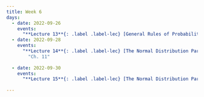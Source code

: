 ```yaml
---
title: Week 6
days:
  - date: 2022-09-26
    events:
      "**Lecture 13**{: .label .label-lec} [General Rules of Probability cont.]( )":
  - date: 2022-09-28
    events:
      "**Lecture 14**{: .label .label-lec} [The Normal Distribution Part I]( )": 
        "Ch. 11"
      
  - date: 2022-09-30
    events:
      "**Lecture 15**{: .label .label-lec} [The Normal Distribution Part II]( )":
      
---
```

